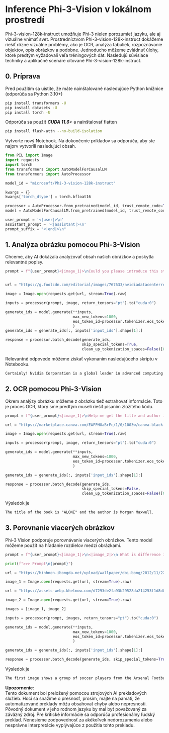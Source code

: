# **Inference Phi-3-Vision v lokálnom prostredí**

Phi-3-vision-128k-instruct umožňuje Phi-3 nielen porozumieť jazyku, ale aj vizuálne vnímať svet. Prostredníctvom Phi-3-vision-128k-instruct dokážeme riešiť rôzne vizuálne problémy, ako je OCR, analýza tabuliek, rozpoznávanie objektov, opis obrázkov a podobne. Jednoducho môžeme zvládnuť úlohy, ktoré predtým vyžadovali veľa tréningových dát. Nasledujú súvisiace techniky a aplikačné scenáre citované Phi-3-vision-128k-instruct.

## **0. Príprava**

Pred použitím sa uistite, že máte nainštalované nasledujúce Python knižnice (odporúča sa Python 3.10+)

```bash
pip install transformers -U
pip install datasets -U
pip install torch -U
```

Odporúča sa použiť ***CUDA 11.6+*** a nainštalovať flatten

```bash
pip install flash-attn --no-build-isolation
```

Vytvorte nový Notebook. Na dokončenie príkladov sa odporúča, aby ste najprv vytvorili nasledujúci obsah.

```python
from PIL import Image
import requests
import torch
from transformers import AutoModelForCausalLM
from transformers import AutoProcessor

model_id = "microsoft/Phi-3-vision-128k-instruct"

kwargs = {}
kwargs['torch_dtype'] = torch.bfloat16

processor = AutoProcessor.from_pretrained(model_id, trust_remote_code=True)
model = AutoModelForCausalLM.from_pretrained(model_id, trust_remote_code=True, torch_dtype="auto").cuda()

user_prompt = '<|user|>\n'
assistant_prompt = '<|assistant|>\n'
prompt_suffix = "<|end|>\n"
```

## **1. Analýza obrázku pomocou Phi-3-Vision**

Chceme, aby AI dokázala analyzovať obsah našich obrázkov a poskytla relevantné popisy.

```python
prompt = f"{user_prompt}<|image_1|>\nCould you please introduce this stock to me?{prompt_suffix}{assistant_prompt}"


url = "https://g.foolcdn.com/editorial/images/767633/nvidiadatacenterrevenuefy2017tofy2024.png"

image = Image.open(requests.get(url, stream=True).raw)

inputs = processor(prompt, image, return_tensors="pt").to("cuda:0")

generate_ids = model.generate(**inputs, 
                              max_new_tokens=1000,
                              eos_token_id=processor.tokenizer.eos_token_id,
                              )
generate_ids = generate_ids[:, inputs['input_ids'].shape[1]:]

response = processor.batch_decode(generate_ids, 
                                  skip_special_tokens=True, 
                                  clean_up_tokenization_spaces=False)[0]
```

Relevantné odpovede môžeme získať vykonaním nasledujúceho skriptu v Notebooku.

```txt
Certainly! Nvidia Corporation is a global leader in advanced computing and artificial intelligence (AI). The company designs and develops graphics processing units (GPUs), which are specialized hardware accelerators used to process and render images and video. Nvidia's GPUs are widely used in professional visualization, data centers, and gaming. The company also provides software and services to enhance the capabilities of its GPUs. Nvidia's innovative technologies have applications in various industries, including automotive, healthcare, and entertainment. The company's stock is publicly traded and can be found on major stock exchanges.
```

## **2. OCR pomocou Phi-3-Vision**

Okrem analýzy obrázku môžeme z obrázku tiež extrahovať informácie. Toto je proces OCR, ktorý sme predtým museli riešiť písaním zložitého kódu.

```python
prompt = f"{user_prompt}<|image_1|>\nHelp me get the title and author information of this book?{prompt_suffix}{assistant_prompt}"

url = "https://marketplace.canva.com/EAFPHUaBrFc/1/0/1003w/canva-black-and-white-modern-alone-story-book-cover-QHBKwQnsgzs.jpg"

image = Image.open(requests.get(url, stream=True).raw)

inputs = processor(prompt, image, return_tensors="pt").to("cuda:0")

generate_ids = model.generate(**inputs, 
                              max_new_tokens=1000,
                              eos_token_id=processor.tokenizer.eos_token_id,
                              )

generate_ids = generate_ids[:, inputs['input_ids'].shape[1]:]

response = processor.batch_decode(generate_ids, 
                                  skip_special_tokens=False, 
                                  clean_up_tokenization_spaces=False)[0]

```

Výsledok je

```txt
The title of the book is "ALONE" and the author is Morgan Maxwell.
```

## **3. Porovnanie viacerých obrázkov**

Phi-3 Vision podporuje porovnávanie viacerých obrázkov. Tento model môžeme použiť na hľadanie rozdielov medzi obrázkami.

```python
prompt = f"{user_prompt}<|image_1|>\n<|image_2|>\n What is difference in this two images?{prompt_suffix}{assistant_prompt}"

print(f">>> Prompt\n{prompt}")

url = "https://hinhnen.ibongda.net/upload/wallpaper/doi-bong/2012/11/22/arsenal-wallpaper-free.jpg"

image_1 = Image.open(requests.get(url, stream=True).raw)

url = "https://assets-webp.khelnow.com/d7293de2fa93b29528da214253f1d8d0/news/uploads/2021/07/Arsenal-1024x576.jpg.webp"

image_2 = Image.open(requests.get(url, stream=True).raw)

images = [image_1, image_2]

inputs = processor(prompt, images, return_tensors="pt").to("cuda:0")

generate_ids = model.generate(**inputs, 
                              max_new_tokens=1000,
                              eos_token_id=processor.tokenizer.eos_token_id,
                              )

generate_ids = generate_ids[:, inputs['input_ids'].shape[1]:]

response = processor.batch_decode(generate_ids, skip_special_tokens=True, clean_up_tokenization_spaces=False)[0]
```

Výsledok je

```txt
The first image shows a group of soccer players from the Arsenal Football Club posing for a team photo with their trophies, while the second image shows a group of soccer players from the Arsenal Football Club celebrating a victory with a large crowd of fans in the background. The difference between the two images is the context in which the photos were taken, with the first image focusing on the team and their trophies, and the second image capturing a moment of celebration and victory.
```

**Upozornenie**:  
Tento dokument bol preložený pomocou strojových AI prekladových služieb. Hoci sa snažíme o presnosť, prosím, majte na pamäti, že automatizované preklady môžu obsahovať chyby alebo nepresnosti. Pôvodný dokument v jeho rodnom jazyku by mal byť považovaný za záväzný zdroj. Pre kritické informácie sa odporúča profesionálny ľudský preklad. Nenesieme zodpovednosť za akékoľvek nedorozumenia alebo nesprávne interpretácie vyplývajúce z použitia tohto prekladu.